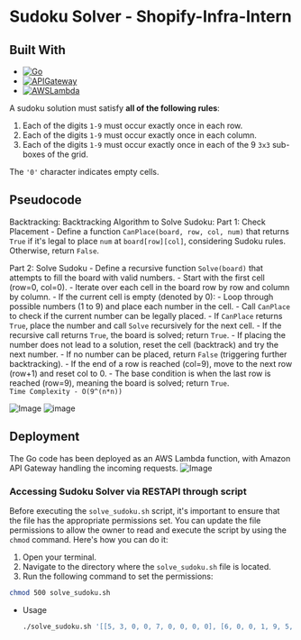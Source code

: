 # Sudoku Solver - Shopify-Infra-Intern

## Built With

* [![Go][Go-logo]][Go-url]
* [![APIGateway][AWS-API-Gateway-logo]][AWS-API-Gateway-url]
* [![AWSLambda][AWS-Lambda-logo]][AWS-Lambda-URL]

A sudoku solution must satisfy **all of the following rules**:

1.  Each of the digits `1-9` must occur exactly once in each row.
2.  Each of the digits `1-9` must occur exactly once in each column.
3.  Each of the digits `1-9` must occur exactly once in each of the 9 `3x3` sub-boxes of the grid.

The `'0'` character indicates empty cells.

## Pseudocode

Backtracking:
Backtracking Algorithm to Solve Sudoku:
  Part 1: Check Placement
    - Define a function `CanPlace(board, row, col, num)` that returns `True` if it's legal to place `num` at `board[row][col]`, considering Sudoku rules. Otherwise, return `False`.

  Part 2: Solve Sudoku
    - Define a recursive function `Solve(board)` that attempts to fill the board with valid numbers.
    - Start with the first cell (row=0, col=0).
    - Iterate over each cell in the board row by row and column by column.
      - If the current cell is empty (denoted by 0):
        - Loop through possible numbers (1 to 9) and place each number in the cell.
        - Call `CanPlace` to check if the current number can be legally placed.
        - If `CanPlace` returns `True`, place the number and call `Solve` recursively for the next cell.
        - If the recursive call returns `True`, the board is solved; return `True`.
        - If placing the number does not lead to a solution, reset the cell (backtrack) and try the next number.
      - If no number can be placed, return `False` (triggering further backtracking).
    - If the end of a row is reached (col=9), move to the next row (row+1) and reset col to 0.
    - The base condition is when the last row is reached (row=9), meaning the board is solved; return `True`.
    <br>
`Time Complexity - O(9^(n*n))`
     
![Image](https://i.imgur.com/jXDkaEX.jpg)
![image](https://i.imgur.com/cqbF8rV.jpg)


## Deployment
The Go code has been deployed as an AWS Lambda function, with Amazon API Gateway handling the incoming requests.
  ![Image](https://i.imgur.com/iT2rHE8.png)

### Accessing Sudoku Solver via RESTAPI through script

Before executing the `solve_sudoku.sh` script, it's important to ensure that the file has the appropriate permissions set. You can update the file permissions to allow the owner to read and execute the script by using the `chmod` command. Here's how you can do it:

1. Open your terminal.
2. Navigate to the directory where the `solve_sudoku.sh` file is located.
3. Run the following command to set the permissions:

```bash
chmod 500 solve_sudoku.sh
  ```
* Usage
  ```sh
  ./solve_sudoku.sh '[[5, 3, 0, 0, 7, 0, 0, 0, 0], [6, 0, 0, 1, 9, 5, 0, 0, 0], ...]
  ```
  
[AWS-logo]: https://img.shields.io/badge/AWS-232F3E?style=for-the-badge&logo=amazon-aws&logoColor=white
[AWS-url]: https://aws.amazon.com/

[Go-logo]: https://img.shields.io/badge/Go-00ADD8?style=for-the-badge&logo=go&logoColor=white
[Go-url]: https://www.terraform.io/](https://go.dev/)https://go.dev/

[AWS-API-Gateway-logo]: https://img.shields.io/badge/AWS_API_Gateway-232F3E?style=for-the-badge&logo=amazon-aws&logoColor=white
[AWS-API-Gateway-url]: https://aws.amazon.com/api-gateway/

[AWS-Lambda-logo]: https://img.shields.io/badge/AWS_Lambda-232F3E?style=for-the-badge&logo=amazon-aws&logoColor=white
[AWS-Lambda-url]: https://aws.amazon.com/lambda/
